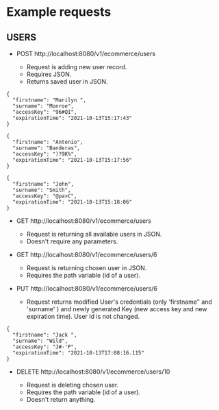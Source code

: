 # Example requests

## USERS

- POST http://localhost:8080/v1/ecommerce/users

    - Request is adding new user record. 
    - Requires JSON. 
    - Returns saved user in JSON.
```
{
  "firstname": "Marilyn ",
  "surname": "Monroe",
  "accessKey": "96#QI",
  "expirationTime": "2021-10-13T15:17:43"
}
```
```
{
  "firstname": "Antonio",
  "surname": "Banderas",
  "accessKey": ")?9K%",
  "expirationTime": "2021-10-13T15:17:56"
}
```
```
{
  "firstname": "John",
  "surname": "Smith",
  "accessKey": "@pa>C",
  "expirationTime": "2021-10-13T15:18:06"
}
```

- GET http://localhost:8080/v1/ecommerce/users

    - Request is returning all available users in JSON.
    - Doesn't require any parameters.


- GET http://localhost:8080/v1/ecommerce/users/6

    - Request is returning chosen user in JSON.
    - Requires the path variable (id of a user).


- PUT http://localhost:8080/v1/ecommerce/users/6
  
  - Request returns modified User's credentials (only 'firstname" and 'surname' ) and newly generated Key (new access key and new expiration time). User Id is not changed.

```
{
  "firstname": "Jack ",
  "surname": "Wild",
  "accessKey": "J#-'P",
  "expirationTime": "2021-10-13T17:08:16.115"
}
```
- DELETE http://localhost:8080/v1/ecommerce/users/10

    - Request is deleting chosen user.
    - Requires the path variable (id of a user). 
    - Doesn't return anything.
